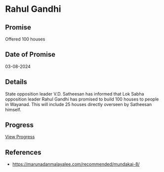 # Rahul Gandhi

## Promise

Offered 100 houses

## Date of Promise

03-08-2024

## Details

State opposition leader V.D. Satheesan has informed that Lok Sabha opposition leader Rahul Gandhi has promised to build 100 houses to people in Wayanad. This will include 25 houses directly overseen by Satheesan himself.

## Progress

[View Progress](../progress/dyfi.md)

## References

- https://marunadanmalayalee.com/recommended/mundakai-8/
